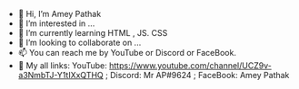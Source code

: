 - 👋 Hi, I’m Amey Pathak
- 👀 I’m interested in ...
- 🌱 I’m currently learning HTML , JS. CSS
- 💞️ I’m looking to collaborate on ...
- 📫 You can reach me by YouTube or Discord or FaceBook.
- 🔗 My all links: YouTube: https://www.youtube.com/channel/UCZ9v-a3NmbTJ-Y1tIXxQTHQ ; Discord: Mr AP#9624 ; FaceBook: Amey Pathak
